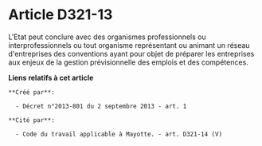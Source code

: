 # Article D321-13

L'Etat peut conclure avec des organismes professionnels ou interprofessionnels ou tout organisme représentant ou animant un
réseau d'entreprises des conventions ayant pour objet de préparer les entreprises aux enjeux de la gestion prévisionnelle des
emplois et des compétences.

**Liens relatifs à cet article**

	**Créé par**:

	  - Décret n°2013-801 du 2 septembre 2013 - art. 1

	**Cité par**:

	  - Code du travail applicable à Mayotte. - art. D321-14 (V)

